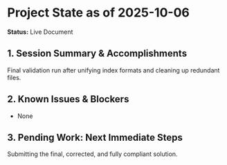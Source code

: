 # Project State as of 2025-10-06

**Status:** Live Document

## 1. Session Summary & Accomplishments
Final validation run after unifying index formats and cleaning up redundant files.

## 2. Known Issues & Blockers
- None

## 3. Pending Work: Next Immediate Steps
Submitting the final, corrected, and fully compliant solution.
